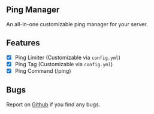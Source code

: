 ## Ping Manager
An all-in-one customizable ping manager for your server.

## Features
- [x] Ping Limiter (Customizable via `config.yml`)
- [x] Ping Tag (Customizable via `config.yml`)
- [x] Ping Command (/ping)
## Bugs
Report on [Github](https://github.com/PM4-PL/PingManager/issues/new) if you find any bugs.
